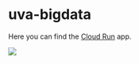 # uva-bigdata
Here you can find the [Cloud Run](https://uva-bigdata-pakgniu4sq-ez.a.run.app) app.
<br>

<a href="www.qr-code-generator.com/" border="0" style="cursor:default" rel="nofollow"></a><img src="https://chart.googleapis.com/chart?cht=qr&chl=https%3A%2F%2Fuva-bigdata-pakgniu4sq-ez.a.run.app%2F&chs=180x180&choe=UTF-8&chld=L|2">

